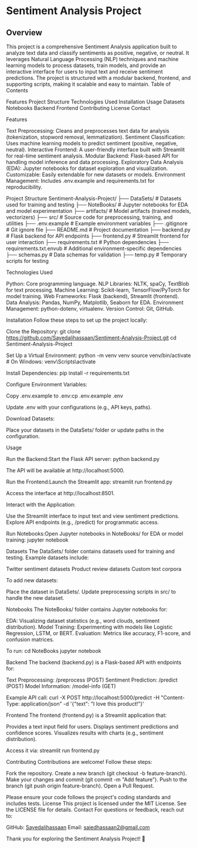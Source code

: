 # Sentiment Analysis Project

## Overview
This project is a comprehensive Sentiment Analysis application built to analyze text data and classify sentiments as positive, negative, or neutral. It leverages Natural Language Processing (NLP) techniques and machine learning models to process datasets, train models, and provide an interactive interface for users to input text and receive sentiment predictions. The project is structured with a modular backend, frontend, and supporting scripts, making it scalable and easy to maintain.
Table of Contents

Features
Project Structure
Technologies Used
Installation
Usage
Datasets
Notebooks
Backend
Frontend
Contributing
License
Contact

Features

Text Preprocessing: Cleans and preprocesses text data for analysis (tokenization, stopword removal, lemmatization).
Sentiment Classification: Uses machine learning models to predict sentiment (positive, negative, neutral).
Interactive Frontend: A user-friendly interface built with Streamlit for real-time sentiment analysis.
Modular Backend: Flask-based API for handling model inference and data processing.
Exploratory Data Analysis (EDA): Jupyter notebooks for dataset exploration and visualization.
Customizable: Easily extendable for new datasets or models.
Environment Management: Includes .env.example and requirements.txt for reproducibility.

Project Structure
Sentiment-Analysis-Project/
├── DataSets/                    # Datasets used for training and testing
├── NoteBooks/                   # Jupyter notebooks for EDA and model experimentation
├── artifacts/                   # Model artifacts (trained models, vectorizers)
├── src/                         # Source code for preprocessing, training, and utilities
├── .env.example                # Example environment variables
├── .gitignore                  # Git ignore file
├── README.md                   # Project documentation
├── backend.py                  # Flask backend for API endpoints
├── frontend.py                 # Streamlit frontend for user interaction
├── requirements.txt            # Python dependencies
├── requirements.txt.envub      # Additional environment-specific dependencies
├── schemas.py                  # Data schemas for validation
├── temp.py                     # Temporary scripts for testing

Technologies Used

Python: Core programming language.
NLP Libraries: NLTK, spaCy, TextBlob for text processing.
Machine Learning: Scikit-learn, TensorFlow/PyTorch for model training.
Web Frameworks: Flask (backend), Streamlit (frontend).
Data Analysis: Pandas, NumPy, Matplotlib, Seaborn for EDA.
Environment Management: python-dotenv, virtualenv.
Version Control: Git, GitHub.

Installation
Follow these steps to set up the project locally:

Clone the Repository:
git clone https://github.com/Sayedalihassaan/Sentiment-Analysis-Project.git
cd Sentiment-Analysis-Project


Set Up a Virtual Environment:
python -m venv venv
source venv/bin/activate  # On Windows: venv\Scripts\activate


Install Dependencies:
pip install -r requirements.txt


Configure Environment Variables:

Copy .env.example to .env:cp .env.example .env


Update .env with your configurations (e.g., API keys, paths).


Download Datasets:

Place your datasets in the DataSets/ folder or update paths in the configuration.



Usage

Run the Backend:Start the Flask API server:
python backend.py

The API will be available at http://localhost:5000.

Run the Frontend:Launch the Streamlit app:
streamlit run frontend.py

Access the interface at http://localhost:8501.

Interact with the Application:

Use the Streamlit interface to input text and view sentiment predictions.
Explore API endpoints (e.g., /predict) for programmatic access.


Run Notebooks:Open Jupyter notebooks in NoteBooks/ for EDA or model training:
jupyter notebook



Datasets
The DataSets/ folder contains datasets used for training and testing. Example datasets include:

Twitter sentiment datasets
Product review datasets
Custom text corpora

To add new datasets:

Place the dataset in DataSets/.
Update preprocessing scripts in src/ to handle the new dataset.

Notebooks
The NoteBooks/ folder contains Jupyter notebooks for:

EDA: Visualizing dataset statistics (e.g., word clouds, sentiment distribution).
Model Training: Experimenting with models like Logistic Regression, LSTM, or BERT.
Evaluation: Metrics like accuracy, F1-score, and confusion matrices.

To run:
cd NoteBooks
jupyter notebook

Backend
The backend (backend.py) is a Flask-based API with endpoints for:

Text Preprocessing: /preprocess (POST)
Sentiment Prediction: /predict (POST)
Model Information: /model-info (GET)

Example API call:
curl -X POST http://localhost:5000/predict -H "Content-Type: application/json" -d '{"text": "I love this product!"}'

Frontend
The frontend (frontend.py) is a Streamlit application that:

Provides a text input field for users.
Displays sentiment predictions and confidence scores.
Visualizes results with charts (e.g., sentiment distribution).

Access it via:
streamlit run frontend.py

Contributing
Contributions are welcome! Follow these steps:

Fork the repository.
Create a new branch (git checkout -b feature-branch).
Make your changes and commit (git commit -m "Add feature").
Push to the branch (git push origin feature-branch).
Open a Pull Request.

Please ensure your code follows the project's coding standards and includes tests.
License
This project is licensed under the MIT License. See the LICENSE file for details.
Contact
For questions or feedback, reach out to:

GitHub: [Sayedalihassaan](https://github.com/Sayedalihassaan)
Email: saiedhassaan2@gmail.com

Thank you for exploring the Sentiment Analysis Project! 🚀

